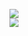 [![](https://img.shields.io/badge/Made%20With-Github%20Spray-lightgrey.svg?style=for-the-badge&logo=github)](https://github.com/Annihil/github-spray#22111)  
[![](https://i.imgur.com/2DrTn0Z.gif)](https://github.com/Annihil/github-spray)